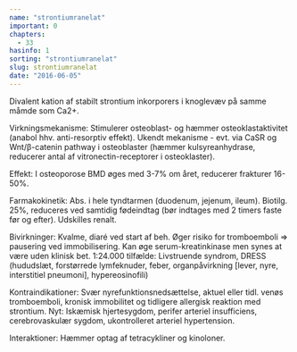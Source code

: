 ```yaml
---
name: "strontiumranelat"
important: 0
chapters:
  - 33
hasinfo: 1
sorting: "strontiumranelat"
slug: strontiumranelat
date: "2016-06-05"
---
```


Divalent kation af stabilt strontium inkorporers i knoglevæv på samme måmde som
Ca2+.

Virkningsmekanisme: Stimulerer osteoblast- og hæmmer osteoklastaktivitet (anabol
hhv. anti-resorptiv effekt). Ukendt mekanisme - evt. via CaSR og Wnt/β-catenin
pathway i osteoblaster (hæmmer kulsyreanhydrase, reducerer antal af
vitronectin-receptorer i osteoklaster).

Effekt: I osteoporose BMD øges med 3-7% om året, reducerer frakturer 16-50%.

Farmakokinetik: Abs. i hele tyndtarmen (duodenum, jejenum, ileum). Biotilg. 25%,
reduceres ved samtidig fødeindtag (bør indtages med 2 timers faste før og
efter). Udskilles renalt.

Bivirkninger: Kvalme, diaré ved start af beh. Øger risiko for tromboemboli =>
pausering ved immobilisering. Kan øge serum-kreatinkinase men synes at være uden
klinisk bet. 1:24.000 tilfælde: Livstruende syndrom, DRESS (hududslæt,
forstørrede lymfeknuder, feber, organpåvirkning [lever, nyre, interstitiel
pneumoni], hypereosinofili)

Kontraindikationer: Svær nyrefunktionsnedsættelse, aktuel eller tidl. venøs
tromboemboli, kronisk immobilitet og tidligere allergisk reaktion med strontium.
Nyt: Iskæmisk hjertesygdom, perifer arteriel insufficiens, cerebrovaskulær
sygdom, ukontrolleret arteriel hypertension.

Interaktioner: Hæmmer optag af tetracykliner og kinoloner.
